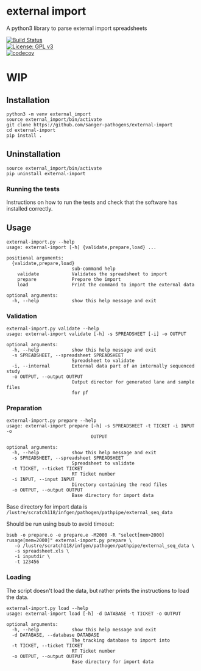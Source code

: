 # external import
A python3 library to parse external import spreadsheets

[![Build Status](https://travis-ci.org/sanger-pathogens/external-import.svg?branch=master)](https://travis-ci.org/sanger-pathogens/external-import)   
[![License: GPL v3](https://img.shields.io/badge/License-GPL%20v3-brightgreen.svg)](https://github.com/sanger-pathogens/external-import/blob/master/LICENSE)   
[![codecov](https://codecov.io/gh/sanger-pathogens/external-import/branch/master/graph/badge.svg)](https://codecov.io/gh/sanger-pathogens/external-import) 
<!--
[![status](https://img.shields.io/badge/MGEN-10.1099%2Fmgen.0.000056-brightgreen.svg)](http://mgen.microbiologyresearch.org/content/journal/mgen/10.1099/mgen.0.000186)   
[![status](https://img.shields.io/badge/Bioinformatics-10.1093-brightgreen.svg)](https://doi.org/10.1093/bioinformatics/btw022)  
[![status](https://img.shields.io/badge/GenomeBiology-10.1186-brightgreen.svg)](https://genomebiology.biomedcentral.com/articles/10.1186/s13059-015-0849-0)   
[![install with bioconda](https://img.shields.io/badge/install%20with-bioconda-brightgreen.svg)](http://bioconda.github.io/recipes/seroba/README.html)  
[![Container ready](https://img.shields.io/badge/container-ready-brightgreen.svg)](https://quay.io/repository/biocontainers/seroba)  
[![Docker Build Status](https://img.shields.io/docker/build/sangerpathogens/seroba.svg)](https://hub.docker.com/r/sangerpathogens/seroba)  
[![Docker Pulls](https://img.shields.io/docker/pulls/sangerpathogens/seroba.svg)](https://hub.docker.com/r/sangerpathogens/seroba)  
-->
# WIP
<!--
## Contents (edit as fit)
  * [Introduction](#introduction)
  * [Installation](#installation)
    * [Required dependencies](#required-dependencies)
    * [Optional dependencies](#optional-dependencies)
    * [Linux specific instructions (Debian, Ubuntu, RedHat etc\.)](#linux-specific-instructions-debian-ubuntu-redhat-etc)
    * [Mac OS](#mac-os)
    * [Bioconda](#bioconda)
    * [Homebrew/Linuxbrew](#homebrewlinuxbrew)
    * [Docker](#docker)
    * [Virtual Machine](#virtual-machine)
    * [Galaxy](#galaxy)
    * [From Source](#from-source)
    * [Running the tests](#running-the-tests)
  * [Usage](#usage)
  * [License](#license)
  * [Feedback/Issues](#feedbackissues)
  * [Citation](#citation)
  * [Further Information](#further-information)

## Introduction
Provide a more in-depth overview and description of the software. A single paragraph should be sufficient.
-->
## Installation
```
python3 -m venv external_import
source external_import/bin/activate
git clone https://github.com/sanger-pathogens/external-import
cd external-import
pip install .
```


## Uninstallation
```
source external_import/bin/activate
pip uninstall external-import
```

### Running the tests
Instructions on how to run the tests and check that the software has installed correctly.

## Usage
```
external-import.py --help
usage: external-import [-h] {validate,prepare,load} ...

positional arguments:
  {validate,prepare,load}
                        sub-command help
    validate            Validates the spreadsheet to import
    prepare             Prepare the import
    load                Print the command to import the external data

optional arguments:
  -h, --help            show this help message and exit
```

### Validation
```
external-import.py validate --help
usage: external-import validate [-h] -s SPREADSHEET [-i] -o OUTPUT

optional arguments:
  -h, --help            show this help message and exit
  -s SPREADSHEET, --spreadsheet SPREADSHEET
                        Spreadsheet to validate
  -i, --internal        External data part of an internally sequenced study
  -o OUTPUT, --output OUTPUT
                        Output director for generated lane and sample files
                        for pf
```

### Preparation
```
external-import.py prepare --help
usage: external-import prepare [-h] -s SPREADSHEET -t TICKET -i INPUT -o
                               OUTPUT

optional arguments:
  -h, --help            show this help message and exit
  -s SPREADSHEET, --spreadsheet SPREADSHEET
                        Spreadsheet to validate
  -t TICKET, --ticket TICKET
                        RT Ticket number
  -i INPUT, --input INPUT
                        Directory containing the read files
  -o OUTPUT, --output OUTPUT
                        Base directory for import data
```
Base directory for import data is ```/lustre/scratch118/infgen/pathogen/pathpipe/external_seq_data```

Should be run using bsub to avoid timeout:
```
bsub -o prepare.o -e prepare.e -M2000 -R "select[mem>2000] rusage[mem=2000]" external-import.py prepare \
   -o /lustre/scratch118/infgen/pathogen/pathpipe/external_seq_data \
   -s spreadsheet.xls \
   -i inputdir \
   -t 123456 
```

### Loading
The script doesn't load the data, but rather prints the instructions to load the data.
```
external-import.py load --help
usage: external-import load [-h] -d DATABASE -t TICKET -o OUTPUT

optional arguments:
  -h, --help            show this help message and exit
  -d DATABASE, --database DATABASE
                        The tracking database to import into
  -t TICKET, --ticket TICKET
                        RT Ticket number
  -o OUTPUT, --output OUTPUT
                        Base directory for import data
```
<!--
## License
<software name> is free software, licensed under [<license>](link_to_license_file_on_github).

## Feedback/Issues
Please report any issues to the [issues page](link_to_github_issues_page) or email path-help@sanger.ac.uk <or appropriate tool email list e.g. iva@sanger.ac.uk>.

## Citation
If you use this software please cite:
<Insert citation (journal publication, bioarxiv, JOSS or github repo)>

Also include any additional references that should be cited.

## Further Information (optional)
For more information on this software see:
* [Software Web page](link_to_web_page)
* [Jupyter notebook tutorial](https://github.com/sanger-pathogens/pathogen-informatics-training)
-->
